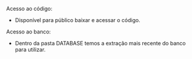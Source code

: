 Acesso ao código:
- Disponível para público baixar e acessar o código.

Acesso ao banco:
- Dentro da pasta DATABASE temos a extração mais recente do banco para utilizar.
